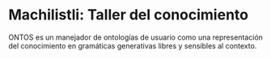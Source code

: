 # Machilistli: Taller del conocimiento

ONTOS es un manejador de ontologías de usuario como una representación del conocimiento en gramáticas generativas libres y sensibles al contexto.

